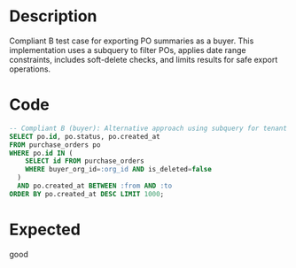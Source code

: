 # Description
Compliant B test case for exporting PO summaries as a buyer. This implementation uses a subquery to filter POs, applies date range constraints, includes soft-delete checks, and limits results for safe export operations.

# Code
```sql
-- Compliant B (buyer): Alternative approach using subquery for tenant filtering
SELECT po.id, po.status, po.created_at
FROM purchase_orders po
WHERE po.id IN (
    SELECT id FROM purchase_orders 
    WHERE buyer_org_id=:org_id AND is_deleted=false
  )
  AND po.created_at BETWEEN :from AND :to
ORDER BY po.created_at DESC LIMIT 1000;
```

# Expected
good